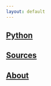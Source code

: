 ```yaml
---
layout: default
---
```


## [Python](./python.html)
## [Sources](./sources.html)
## [About](./about.html)
